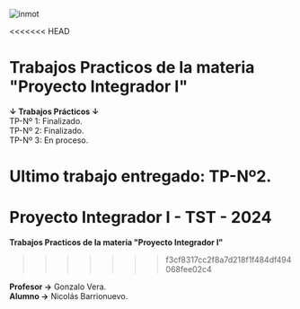 ![inmot](https://github.com/NicolasBa27/MiPrimerProyectoTP/assets/166423605/93ee5fa2-c5b3-4668-8170-4025075a686a)

<<<<<<< HEAD
# Trabajos Practicos de la materia "Proyecto Integrador I"

**↓ Trabajos Prácticos ↓**  
TP-Nº 1: Finalizado.  
TP-Nº 2: Finalizado.  
TP-Nº 3: En proceso.

**Ultimo trabajo entregado**: TP-Nº2.
=======


# Proyecto Integrador I - TST - 2024
**Trabajos Practicos de la materia "Proyecto Integrador I"**


>>>>>>> f3cf8317cc2f8a7d218f1f484df494068fee02c4

**Profesor →** Gonzalo Vera.  
**Alumno →** Nicolás Barrionuevo.
